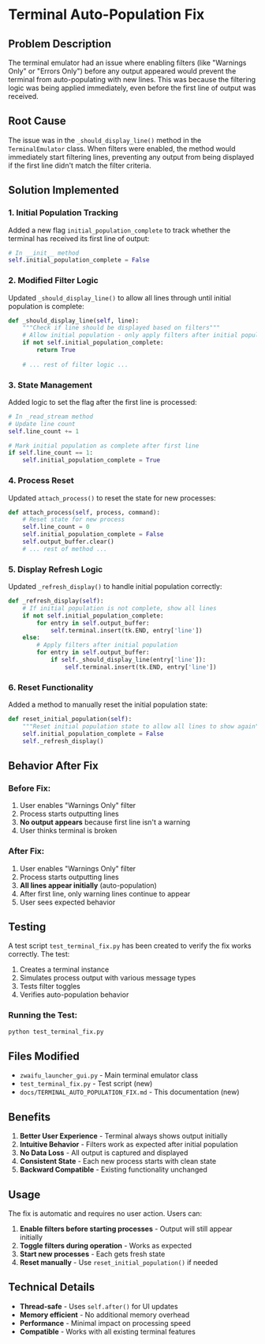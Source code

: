 # Terminal Auto-Population Fix

## Problem Description

The terminal emulator had an issue where enabling filters (like "Warnings Only" or "Errors Only") before any output appeared would prevent the terminal from auto-populating with new lines. This was because the filtering logic was being applied immediately, even before the first line of output was received.

## Root Cause

The issue was in the `_should_display_line()` method in the `TerminalEmulator` class. When filters were enabled, the method would immediately start filtering lines, preventing any output from being displayed if the first line didn't match the filter criteria.

## Solution Implemented

### 1. **Initial Population Tracking**
Added a new flag `initial_population_complete` to track whether the terminal has received its first line of output:

```python
# In __init__ method
self.initial_population_complete = False
```

### 2. **Modified Filter Logic**
Updated `_should_display_line()` to allow all lines through until initial population is complete:

```python
def _should_display_line(self, line):
    """Check if line should be displayed based on filters"""
    # Allow initial population - only apply filters after initial population is complete
    if not self.initial_population_complete:
        return True
    
    # ... rest of filter logic ...
```

### 3. **State Management**
Added logic to set the flag after the first line is processed:

```python
# In _read_stream method
# Update line count
self.line_count += 1

# Mark initial population as complete after first line
if self.line_count == 1:
    self.initial_population_complete = True
```

### 4. **Process Reset**
Updated `attach_process()` to reset the state for new processes:

```python
def attach_process(self, process, command):
    # Reset state for new process
    self.line_count = 0
    self.initial_population_complete = False
    self.output_buffer.clear()
    # ... rest of method ...
```

### 5. **Display Refresh Logic**
Updated `_refresh_display()` to handle initial population correctly:

```python
def _refresh_display(self):
    # If initial population is not complete, show all lines
    if not self.initial_population_complete:
        for entry in self.output_buffer:
            self.terminal.insert(tk.END, entry['line'])
    else:
        # Apply filters after initial population
        for entry in self.output_buffer:
            if self._should_display_line(entry['line']):
                self.terminal.insert(tk.END, entry['line'])
```

### 6. **Reset Functionality**
Added a method to manually reset the initial population state:

```python
def reset_initial_population(self):
    """Reset initial population state to allow all lines to show again"""
    self.initial_population_complete = False
    self._refresh_display()
```

## Behavior After Fix

### **Before Fix:**
1. User enables "Warnings Only" filter
2. Process starts outputting lines
3. **No output appears** because first line isn't a warning
4. User thinks terminal is broken

### **After Fix:**
1. User enables "Warnings Only" filter
2. Process starts outputting lines
3. **All lines appear initially** (auto-population)
4. After first line, only warning lines continue to appear
5. User sees expected behavior

## Testing

A test script `test_terminal_fix.py` has been created to verify the fix works correctly. The test:

1. Creates a terminal instance
2. Simulates process output with various message types
3. Tests filter toggles
4. Verifies auto-population behavior

### Running the Test:
```bash
python test_terminal_fix.py
```

## Files Modified

- `zwaifu_launcher_gui.py` - Main terminal emulator class
- `test_terminal_fix.py` - Test script (new)
- `docs/TERMINAL_AUTO_POPULATION_FIX.md` - This documentation (new)

## Benefits

1. **Better User Experience** - Terminal always shows output initially
2. **Intuitive Behavior** - Filters work as expected after initial population
3. **No Data Loss** - All output is captured and displayed
4. **Consistent State** - Each new process starts with clean state
5. **Backward Compatible** - Existing functionality unchanged

## Usage

The fix is automatic and requires no user action. Users can:

1. **Enable filters before starting processes** - Output will still appear initially
2. **Toggle filters during operation** - Works as expected
3. **Start new processes** - Each gets fresh state
4. **Reset manually** - Use `reset_initial_population()` if needed

## Technical Details

- **Thread-safe** - Uses `self.after()` for UI updates
- **Memory efficient** - No additional memory overhead
- **Performance** - Minimal impact on processing speed
- **Compatible** - Works with all existing terminal features 